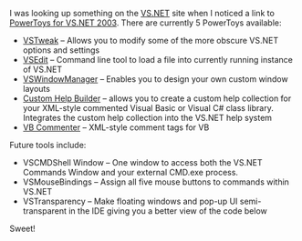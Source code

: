 I was looking up something on the
[VS.NET](http://msdn.microsoft.com/vstudio) site when I noticed a link
to [PowerToys for VS.NET 2003](http://www.gotdotnet.com/team/ide). There
are currently 5 PowerToys available:

-   [VSTweak](http://apps.gotdotnet.com/ide/powertoys/vstweak.exe) –
    Allows you to modify some of the more obscure VS.NET options and
    settings
-   [VSEdit](http://apps.gotdotnet.com/ide/powertoys/vsedit.exe) –
    Command line tool to load a file into currently running instance of
    VS.NET
-   [VSWindowManager](http://apps.gotdotnet.com/ide/powertoys/VSWindowManager.exe)
    – Enables you to design your own custom window layouts
-   [Custom Help
    Builder](http://apps.gotdotnet.com/ide/powertoys/CustomHelpBuilder.exe)
    – allows you to create a custom help collection for your XML-style
    commented Visual Basic or Visual C\# class library. Integrates the
    custom help collection into the VS.NET help system
-   [VB
    Commenter](http://apps.gotdotnet.com/ide/powertoys/VBCommenter.exe)
    – XML-style comment tags for VB

Future tools include:

-   VSCMDShell Window – One window to access both the VS.NET Commands
    Window and your external CMD.exe process.
-   VSMouseBindings – Assign all five mouse buttons to commands within
    VS.NET
-   VSTransparency – Make floating windows and pop-up UI
    semi-transparent in the IDE giving you a better view of the code
    below

Sweet!
